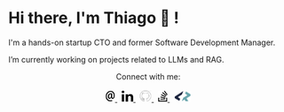 # Hi there, I'm Thiago 👋 !

I'm a hands-on startup CTO and former Software Development Manager.

I’m currently working on projects related to LLMs and RAG.

<div align="center">
    Connect with me:
</div>

<br />

<div align="center">
    <a href="mailto:tmarafon@gmail.com">
        <img src="https://github.com/TMarafon/TMarafon/blob/main/icons/email.svg" height="20" alt="">
    </a>
    &nbsp;
    <a href="https://www.linkedin.com/in/thiagomarafon/">
        <img src="https://github.com/TMarafon/TMarafon/blob/main/icons/linkedin.svg" height="20" alt="">
    </a>
    &nbsp;
    <a href="https://github.com/tmarafon">
        <img src="https://github.com/TMarafon/TMarafon/blob/main/icons/github.jpg" height="20" alt="">
    </a>
    &nbsp;
    <a href="https://stackoverflow.com/users/9004490/marafon-thiago">
        <img src="https://github.com/TMarafon/TMarafon/blob/main/icons/stackoverflow.svg" height="20" alt="">
    </a>
    &nbsp;
    <a href="https://profile.codersrank.io/user/tmarafon/">
        <img src="https://github.com/TMarafon/TMarafon/blob/main/icons/codersrank.svg" height="20" alt="">
    </a>
</div>
